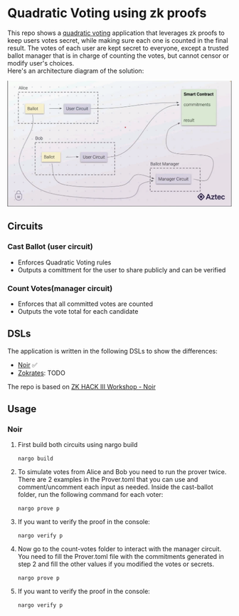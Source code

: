 # Quadratic Voting using zk proofs

This repo shows a [quadratic voting](https://www.economist.com/interactive/2021/12/18/quadratic-voting) application that leverages zk proofs to keep users votes secret, while making sure each one is counted in the final result.
The votes of each user are kept secret to everyone, except a trusted ballot manager that is in charge of counting the votes, but cannot censor or modify user's choices.  
Here's an architecture diagram of the solution:

![architecture](./images/architecture.png)

## Circuits

### Cast Ballot (user circuit)

-   Enforces Quadratic Voting rules
-   Outputs a comittment for the user to share publicly and can be verified

### Count Votes(manager circuit)

-   Enforces that all committed votes are counted
-   Outputs the vote total for each candidate

## DSLs

The application is written in the following DSLs to show the differences:

-   [Noir](https://github.com/noir-lang/noir) :white_check_mark:
-   [Zokrates](https://github.com/Zokrates/ZoKrates): TODO

The repo is based on [ZK HACK III Workshop - Noir](https://www.youtube.com/watch?v=5CziMfChveY)

## Usage

### Noir

1. First build both circuits using nargo build

    ```
    nargo build
    ```

2. To simulate votes from Alice and Bob you need to run the prover twice. There are 2 examples in the Prover.toml that you can use and comment/uncomment each input as needed. Inside the cast-ballot folder, run the following command for each voter:
    ```
    nargo prove p
    ```
3. If you want to verify the proof in the console:
    ```
    nargo verify p
    ```
4. Now go to the count-votes folder to interact with the manager circuit. You need to fill the Prover.toml file with the commitments generated in step 2 and fill the other values if you modified the votes or secrets.
    ```
    nargo prove p
    ```
5. If you want to verify the proof in the console:
    ```
    nargo verify p
    ```
